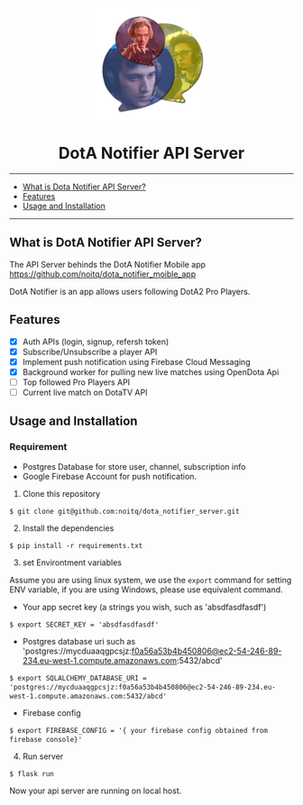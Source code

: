 <p align="center">
  <img src="docs/images/app_icon.png" width="200">
</p>
<h1 align="center"> DotA Notifier API Server</h1>

---

- [What is Dota Notifier API Server?](#what-is-dota-notifier-api-server)
- [Features](#features)
- [Usage and Installation](#usage-and-installation)

---


## What is DotA Notifier API Server?

The API Server behinds the DotA Notifier Mobile app https://github.com/noitq/dota_notifier_moible_app

DotA Notifier is an app allows users following DotA2 Pro Players. 

## Features

- [x] Auth APIs (login, signup, refersh token)
- [x] Subscribe/Unsubscribe a player API
- [x] Implement push notification using Firebase Cloud Messaging
- [x] Background worker for pulling new live matches using OpenDota Api
- [ ] Top followed Pro Players API
- [ ] Current live match on DotaTV API

## Usage and Installation

### Requirement
- Postgres Database for store user, channel, subscription info
- Google Firebase Account for push notification.

1. Clone this repository
```
$ git clone git@github.com:noitq/dota_notifier_server.git
```
2. Install the dependencies
```
$ pip install -r requirements.txt
```
3. set Environtment variables

Assume you are using linux system, we use the ```export``` command for setting ENV variable, if you are using Windows, please use equivalent command.

- Your app secret key (a strings you wish, such as 'absdfasdfasdf')
```
$ export SECRET_KEY = 'absdfasdfasdf'
```
- Postgres database uri such as 'postgres://mycduaaqgpcsjz:f0a56a53b4b450806@ec2-54-246-89-234.eu-west-1.compute.amazonaws.com:5432/abcd'
```
$ export SQLALCHEMY_DATABASE_URI = 'postgres://mycduaaqgpcsjz:f0a56a53b4b450806@ec2-54-246-89-234.eu-west-1.compute.amazonaws.com:5432/abcd'
```
- Firebase config
```
$ export FIREBASE_CONFIG = '{ your firebase config obtained from firebase console}'
```

4. Run server
```
$ flask run
```
Now your api server are running on local host.
